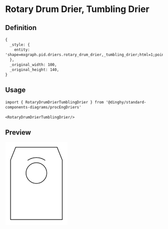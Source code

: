 # Rotary Drum Drier, Tumbling Drier

## Definition

```
{
  _style: { 
    entity: 'shape=mxgraph.pid.driers.rotary_drum_drier,_tumbling_drier;html=1;pointerEvents=1;align=center;verticalLabelPosition=bottom;verticalAlign=top;dashed=0;',
  },
  _original_width: 100,
  _original_height: 140,
}
```

## Usage

```
import { RotaryDrumDrierTumblingDrier } from '@dinghy/standard-components-diagrams/procEngDriers'

<RotaryDrumDrierTumblingDrier/>
```

## Preview

<img src="./rotary-drum-drier-tumbling-drier.png" width="200"/>
